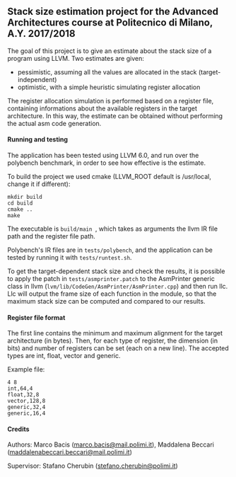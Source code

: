 ## Stack size estimation project for the Advanced Architectures course at Politecnico di Milano, A.Y. 2017/2018

The goal of this project is to give an estimate about the stack size of a program using LLVM.
Two estimates are given:
- pessimistic, assuming all the values are allocated in the stack (target-independent)
- optimistic, with a simple heuristic simulating register allocation

The register allocation simulation is performed based on a register file, containing informations about the available registers in the target architecture.
In this way, the estimate can be obtained without performing the actual asm code generation.

#### Running and testing
The application has been tested using LLVM 6.0, and run over the polybench benchmark, in order to see how effective is the estimate.

To build the project we used cmake (LLVM_ROOT default is /usr/local, change it if different):
```
mkdir build
cd build
cmake ..
make
```

The executable is ```build/main ```, which takes as arguments the llvm IR file path and the register file path.

Polybench's IR files are in ```tests/polybench```, and the application can be tested by running it with ```tests/runtest.sh```.

To get the target-dependent stack size and check the results, it is possible to apply the patch in ```tests/asmprinter.patch``` to the AsmPrinter generic class in llvm (```lvm/lib/CodeGen/AsmPrinter/AsmPrinter.cpp```) and then run llc. Llc will output the frame size of each function in the module,  so that the maximum stack size can be computed and compared to our results.

#### Register file format

The first line contains the minimum and maximum alignment for the target architecture (in bytes). Then, for each type of register, the dimension (in bits) and number of registers can be set (each on a new line). The accepted types are int, float, vector and generic.

Example file:
```
4 8
int,64,4
float,32,8
vector,128,8
generic,32,4
generic,16,4
```


#### Credits
Authors: Marco Bacis (marco.bacis@mail.polimi.it), Maddalena Beccari (maddalenabeccari.beccari@mail.polimi.it)

Supervisor: Stafano Cherubin (stefano.cherubin@polimi.it)

